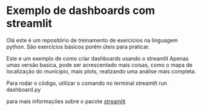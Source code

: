 # Exemplo de dashboards com streamlit   

Olá este é um repositório de treinamento de exercicios na linguagem python.
São exercícios básicos porém úteis para praticar. 

Este e um exemplo de como criar dashboards usando o streamlit
Apenas umas versão basica, pode ser acrescentado mais coisas, como o mapa de localização do municipio, mais plots, realizando uma análise mais completa.

Para rodar o código, utilizar o comando no terminal
streamlit run dashboard.py 

para mais informações sobre o pacote 
[streamlit](https://streamlit.io/)
